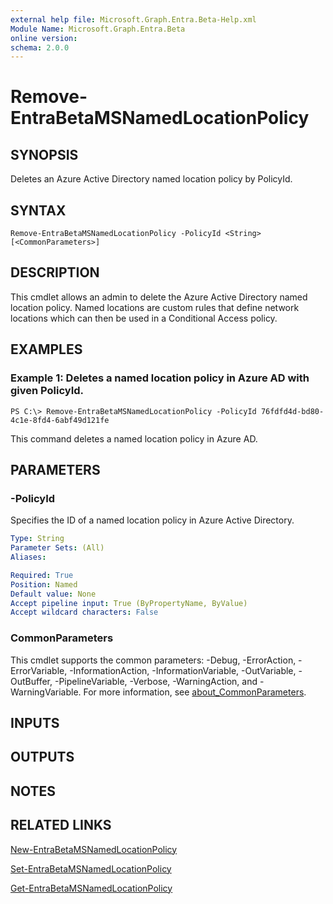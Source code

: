 ```yaml
---
external help file: Microsoft.Graph.Entra.Beta-Help.xml
Module Name: Microsoft.Graph.Entra.Beta
online version:
schema: 2.0.0
---
```


# Remove-EntraBetaMSNamedLocationPolicy

## SYNOPSIS
Deletes an Azure Active Directory named location policy by PolicyId.

## SYNTAX

```
Remove-EntraBetaMSNamedLocationPolicy -PolicyId <String> [<CommonParameters>]
```

## DESCRIPTION
This cmdlet allows an admin to delete the Azure Active Directory named location policy.
Named locations are custom rules that define network locations which can then be used in a Conditional Access policy.

## EXAMPLES

### Example 1: Deletes a named location policy in Azure AD with given PolicyId.
```
PS C:\> Remove-EntraBetaMSNamedLocationPolicy -PolicyId 76fdfd4d-bd80-4c1e-8fd4-6abf49d121fe
```

This command deletes a named location policy in Azure AD.

## PARAMETERS

### -PolicyId
Specifies the ID of a named location policy in Azure Active Directory.

```yaml
Type: String
Parameter Sets: (All)
Aliases:

Required: True
Position: Named
Default value: None
Accept pipeline input: True (ByPropertyName, ByValue)
Accept wildcard characters: False
```

### CommonParameters
This cmdlet supports the common parameters: -Debug, -ErrorAction, -ErrorVariable, -InformationAction, -InformationVariable, -OutVariable, -OutBuffer, -PipelineVariable, -Verbose, -WarningAction, and -WarningVariable. For more information, see [about_CommonParameters](https://go.microsoft.com/fwlink/?LinkID=113216).

## INPUTS

## OUTPUTS

## NOTES
## RELATED LINKS

[New-EntraBetaMSNamedLocationPolicy]()

[Set-EntraBetaMSNamedLocationPolicy]()

[Get-EntraBetaMSNamedLocationPolicy]()

